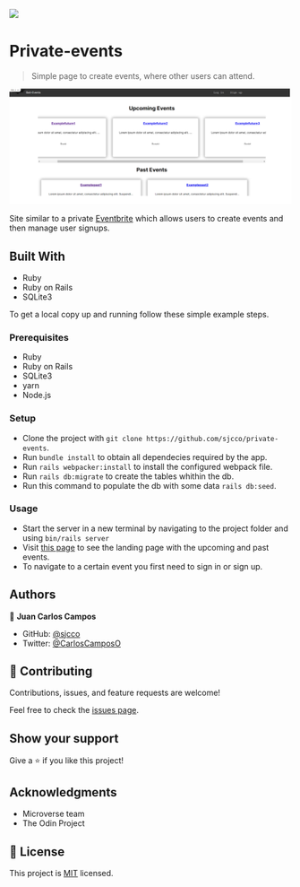 ![](https://img.shields.io/badge/Microverse-blueviolet)

# Private-events

> Simple page to create events, where other users can attend.

![screenshot](./app/assets/images/app_screenshot.png)

Site similar to a private [Eventbrite](https://www.eventbrite.com/) which allows users to create events and then manage user signups.

## Built With

- Ruby
- Ruby on Rails
- SQLite3

To get a local copy up and running follow these simple example steps.

### Prerequisites

- Ruby
- Ruby on Rails
- SQLite3
- yarn
- Node.js

### Setup

- Clone the project with `git clone https://github.com/sjcco/private-events`.
- Run `bundle install` to obtain all dependecies required by the app.
- Run `rails webpacker:install` to install the configured webpack file.
- Run `rails db:migrate` to create the tables whithin the db.
- Run this command to populate the db with some data `rails db:seed`.


### Usage

- Start the server in a new terminal by navigating to the project folder and using `bin/rails server`
- Visit [this page](http://localhost:3000/) to see the landing page with the upcoming and past events.
- To navigate to a certain event you first need to sign in or sign up.

## Authors

👤 **Juan Carlos Campos**

- GitHub: [@sjcco](https://github.com/sjcco)
- Twitter: [@CarlosCamposO](https://twitter.com/CarlosCamposO)

## 🤝 Contributing

Contributions, issues, and feature requests are welcome!

Feel free to check the [issues page](https://github.com/sjcco/private-events/issues/).

## Show your support

Give a ⭐️ if you like this project!

## Acknowledgments

- Microverse team
- The Odin Project

## 📝 License

This project is [MIT](lic.url) licensed.
